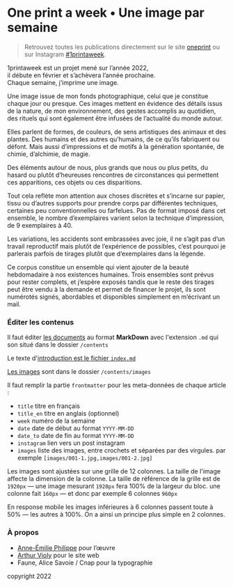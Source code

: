 # One print a week • Une image par semaine

> Retrouvez toutes les publications directement sur le site [oneprint](https://oneprint.anem.name) 
> ou sur Instagram [#1printaweek](https://www.instagram.com/explore/tags/1printaweek/).

1printaweek est un projet mené sur l’année 2022,
<br/>il débute en février et s’achèvera l’année prochaine.
<br/>Chaque semaine, j’imprime une image.

Une image issue de mon fonds photographique,
celui que je constitue chaque jour ou presque.
Ces images mettent en évidence des détails issus de la nature,
de mon environnement, des gestes accomplis au quotidien,
des rituels qui sont également être infusées de l’actualité du monde autour.

Elles parlent de formes, de couleurs, de sens artistiques des animaux et des plantes.
Des humains et des autres qu’humains, de ce qu’ils fabriquent ou défont.
Mais aussi d’impressions et de motifs à la génération spontanée, de chimie, d’alchimie, de magie.

Des éléments autour de nous, plus grands que nous ou plus petits,
du hasard ou plutôt d’heureuses rencontres
de circonstances qui permettent ces apparitions,
ces objets ou ces disparitions.

Tout cela reflète mon attention aux choses discrètes et s’incarne sur papier,
tissu ou d’autres supports pour prendre corps par différentes techniques,
certaines peu conventionnelles ou farfelues.
Pas de format imposé dans cet ensemble,
le nombre d’exemplaires varient selon la technique d’impression,
de 9 exemplaires à 40.

Les variations, les accidents sont embrassées avec joie,
il ne s’agit pas d’un travail reproductif mais plutôt de l’expérience de possibles,
c’est pourquoi je parlerais parfois de tirages plutôt que d’exemplaires dans la légende.

Ce corpus constitue un ensemble qui vient ajouter de la beauté hebdomadaire à nos existences humaines.
Trois ensembles sont prévus pour rester complets,
et j’espère exposés tandis que le reste des tirages peut être vendu à la demande
et permet de financer le projet, ils sont numérotés signés,
abordables et disponibles simplement en m’écrivant un mail.

### Éditer les contenus

Il faut éditer [les documents](./contents) au format **MarkDown** 
avec l'extension `.md` qui son situé dans le dossier `/contents`

Le texte d'[introduction est le fichier `index.md`](./contents/index.md)

[Les images](./contents/images) sont dans le dossier `/contents/images`

Il faut remplir la partie `frontmatter` pour les meta-données de chaque article : 
- `title` titre en français
- `title_en` titre en anglais (optionnel)
- `week` numéro de la semaine
- `date` date de début au format `YYYY-MM-DD`
- `date_to` date de fin au format `YYYY-MM-DD`
- `instagram` lien vers un post instagram
- `images` liste des images, 
entre crochets et séparées par des virgules. 
par exemple `[images/001-1.jpg,images/001-2.jpg]`

Les images sont ajustées sur une grille de 12 colonnes. 
La taille de l'image affecte la dimension de la colonne.
La taille de référence de la grille est de `1920px` — 
une image mesurant `1920px` fera 100% de la largeur du bloc.
une colonne fait `160px` — et donc par exemple 6 colonnes `960px`

En response mobile les images inférieures à 6 colonnes passent toute à 50% — les autres à 100%.
On a ainsi un principe plus simple en 2 colonnes.

### À propos

- [Anne-Émilie Philippe](https://www.anem.name) pour l’œuvre
- [Arthur Violy](https://violy.net) pour le site web
- Faune, Alice Savoie / Cnap pour la typographie

copyright 2022
